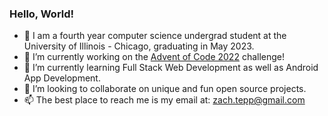 ### Hello, World! 

- 🏫 I am a fourth year computer science undergrad student at the University of Illinois - Chicago, graduating in May 2023. 
- 🔭 I’m currently working on the [Advent of Code 2022](https://adventofcode.com/) challenge!
- 🌱 I’m currently learning Full Stack Web Development as well as Android App Development.
- 🤝 I’m looking to collaborate on unique and fun open source projects.
- 📫 The best place to reach me is my email at: zach.tepp@gmail.com

<!--
**zachtepper/zachtepper** is a ✨ _special_ ✨ repository because its `README.md` (this file) appears on your GitHub profile.

Here are some ideas to get you started:

- 🔭 I’m currently working on ...
- 🌱 I’m currently learning ...
- 👯 I’m looking to collaborate on ...
- 🤔 I’m looking for help with ...
- 💬 Ask me about ...
- 📫 How to reach me: ...
- 😄 Pronouns: ...
- ⚡ Fun fact: ...
-->
